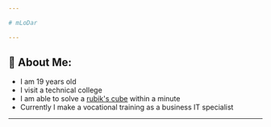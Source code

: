 ```yaml
---

# mLoDar

---
```


## :speech_balloon: About Me:

- I am 19 years old 
- I visit a technical college
- I am able to solve a [rubik's cube](https://www.gancube.com/) within a minute
- Currently I make a vocational training as a business IT specialist

---
